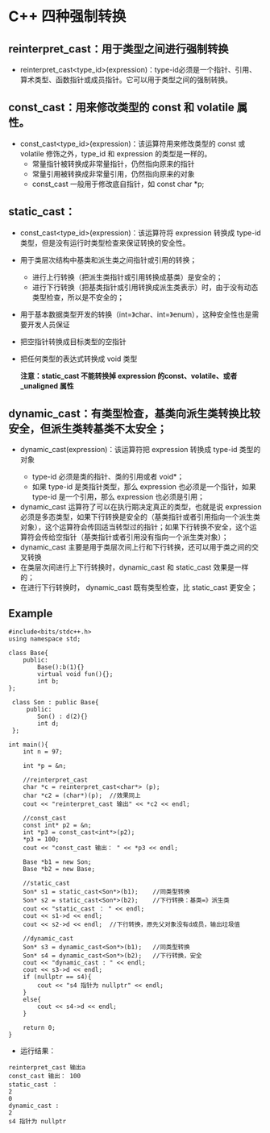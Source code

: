# C++ 四种强制转换

## reinterpret_cast：用于类型之间进行强制转换
+ reinterpret_cast<type_id>(expression)：type-id必须是一个指针、引用、算术类型、函数指针或成员指针。它可以用于类型之间的强制转换。

## const_cast：用来修改类型的 const 和 volatile 属性。
+ const_cast<type_id>(expression)：该运算符用来修改类型的 const 或 volatile 修饰之外，type_id 和 expression 的类型是一样的。
    - 常量指针被转换成非常量指针，仍然指向原来的指针
    - 常量引用被转换成非常量引用，仍然指向原来的对象
    - const_cast 一般用于修改底自指针，如 const char *p;

## static_cast：
+ const_cast<type_id>(expression)：该运算符将 expression 转换成 type-id 类型，但是没有运行时类型检查来保证转换的安全性。
+ 用于类层次结构中基类和派生类之间指针或引用的转换；
    + 进行上行转换（把派生类指针或引用转换成基类）是安全的；
    + 进行下行转换（把基类指针或引用转换成派生类表示）时，由于没有动态类型检查，所以是不安全的；
+ 用于基本数据类型开发的转换（int=》char、int=》enum），这种安全性也是需要开发人员保证
+ 把空指针转换成目标类型的空指针
+ 把任何类型的表达式转换成 void 类型

    **注意：static_cast 不能转换掉 expression 的const、volatile、或者 _unaligned 属性**

## dynamic_cast：有类型检查，基类向派生类转换比较安全，但派生类转基类不太安全；
+ dynamic_cast<type-id>(expression)：该运算符把 expression 转换成 type-id 类型的对象
    - type-id 必须是类的指针、类的引用或者 void*；
    - 如果 type-id 是类指针类型，那么 expression 也必须是一个指针，如果 type-id 是一个引用，那么 expression 也必须是引用；
+ dynamic_cast 运算符了可以在执行期决定真正的类型，也就是说 expression 必须是多态类型，如果下行转换是安全的（基类指针或者引用指向一个派生类对象），这个运算符会传回适当转型过的指针；如果下行转换不安全，这个运算符会传给空指针（基类指针或者引用没有指向一个派生类对象）；
+ dynamic_cast 主要是用于类层次间上行和下行转换，还可以用于类之间的交叉转换
+ 在类层次间进行上下行转换时，dynamic_cast 和 static_cast 效果是一样的；
+ 在进行下行转换时， dynamic_cast 既有类型检查，比 static_cast 更安全；

## Example
```
#include<bits/stdc++.h>
using namespace std;

class Base{
    public:
        Base():b(1){}
        virtual void fun(){};
        int b;
};

 class Son : public Base{
     public:
        Son() : d(2){}
        int d;
 };

int main(){
    int n = 97;

    int *p = &n;

    //reinterpret_cast
    char *c = reinterpret_cast<char*> (p);
    char *c2 = (char*)(p);  //效果同上
    cout << "reinterpret_cast 输出" << *c2 << endl;

    //const_cast
    const int* p2 = &n;
    int *p3 = const_cast<int*>(p2);
    *p3 = 100;
    cout << "const_cast 输出： " << *p3 << endl;

    Base *b1 = new Son;
    Base *b2 = new Base;

    //static_cast
    Son* s1 = static_cast<Son*>(b1);    //同类型转换
    Son* s2 = static_cast<Son*>(b2);    //下行转换：基类=》派生类
    cout << "static_cast ： " << endl;
    cout << s1->d << endl;
    cout << s2->d << endl;  //下行转换，原先父对象没有d成员，输出垃圾值

    //dynamic_cast
    Son* s3 = dynamic_cast<Son*>(b1);   //同类型转换
    Son* s4 = dynamic_cast<Son*>(b2);   //下行转换，安全
    cout << "dynamic_cast : " << endl;
    cout << s3->d << endl;
    if (nullptr == s4){
        cout << "s4 指针为 nullptr" << endl;
    }
    else{
        cout << s4->d << endl;
    }

    return 0;
}
```

+ 运行结果：
```
reinterpret_cast 输出a
const_cast 输出： 100
static_cast ： 
2
0
dynamic_cast : 
2
s4 指针为 nullptr
```
    